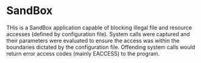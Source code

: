 # SandBox
THis is a SandBox application capable of blocking illegal file and resource accesses (defined by configuration file). System calls were captured and their parameters were evaluated to ensure the access was within the boundaries dictated by the configuration file. Offending system calls would return error access codes (mainly EACCESS) to the program.

